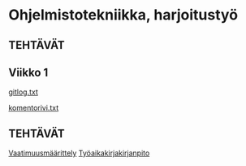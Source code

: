 # Ohjelmistotekniikka, harjoitustyö #

## TEHTÄVÄT ##

## Viikko 1 ##
[gitlog.txt](https://github.com/Yahimoh/ot-harjoitustyo/blob/main/laskarit/viikko1/gitlog.txt)

[komentorivi.txt](https://github.com/Yahimoh/ot-harjoitustyo/blob/main/laskarit/viikko1/komentorivi.txt)


## TEHTÄVÄT ##
[Vaatimuusmäärittely](https://github.com/Yahimoh/ot-harjoitustyo/blob/main/Dokumentaatio/Vaatimuusmaarittely.md)
[Työaikakirjakirjanpito](https://github.com/Yahimoh/ot-harjoitustyo/blob/main/Dokumentaatio/Tyoaikakirjanpito.md)
